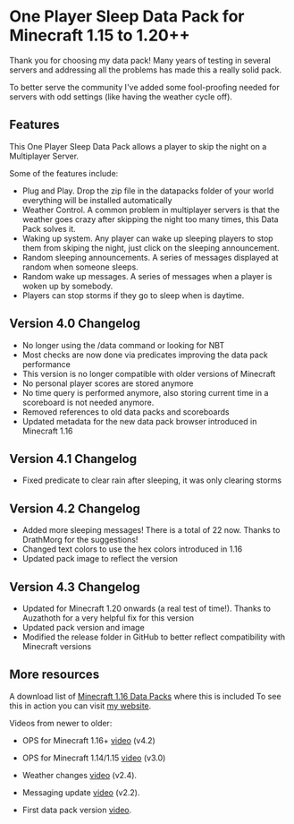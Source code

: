 # One Player Sleep Data Pack for Minecraft 1.15 to 1.20++

Thank you for choosing my data pack! Many years of testing in several servers and addressing all the problems has made this a really solid pack.

To better serve the community I've  added some fool-proofing needed for servers with odd settings (like having the weather cycle off).

## Features

This One Player Sleep Data Pack allows a player to skip the night on a Multiplayer Server.

Some of the features include:

- Plug and Play. Drop the zip file in the datapacks folder of your world everything will be installed automatically
- Weather Control. A common problem in multiplayer servers is that the weather goes crazy after skipping the night too many times, this Data Pack solves it.
- Waking up system. Any player can wake up sleeping players to stop them from skiping the night, just click on the sleeping announcement.
- Random sleeping announcements. A series of messages displayed at random when someone sleeps.
- Random wake up messages. A series of messages when a player is woken up by somebody.
- Players can stop storms if they go to sleep when is daytime.

## Version 4.0 Changelog

- No longer using the /data command or looking for NBT
- Most checks are now done via predicates improving the data pack performance
- This version is no longer compatible with older versions of Minecraft
- No personal player scores are stored anymore
- No time query is performed anymore, also storing current time in a scoreboard is not needed anymore.
- Removed references to old data packs and scoreboards
- Updated metadata for the new data pack browser introduced in Minecraft 1.16

## Version 4.1 Changelog

- Fixed predicate to clear rain after sleeping, it was only clearing storms

## Version 4.2 Changelog

- Added more sleeping messages! There is a total of 22 now. Thanks to DrathMorg for the suggestions!
- Changed text colors to use the hex colors introduced in 1.16
- Updated pack image to reflect the version

## Version 4.3 Changelog

- Updated for Minecraft 1.20 onwards (a real test of time!). Thanks to Auzathoth for a very helpful fix for this version
- Updated pack version and image
- Modified the release folder in GitHub to better reflect compatibility with Minecraft versions

## More resources

A download list of [Minecraft 1.16 Data Packs][dplist] where this is included
To see this in action you can visit [my website][mcweb].

Videos from newer to older:

- OPS for Minecraft 1.16+ [video][yt4.2] (v4.2)
- OPS for Minecraft 1.14/1.15 [video][yt3.0] (v3.0)
- Weather changes [video][yt2.4] (v2.4).
- Messaging update [video][yt2.2] (v2.2).
- First data pack version [video][yt2.1].

   [dplist]: <https://www.madcatgaming.com/data-packs-minecraft-1-16/>
   [mcweb]: <https://www.madcatgaming.com/one-player-sleep-data-pack/>
   [yt4.2]: <https://youtu.be/3yxHWIDNDuM>
   [yt3.0]: <https://youtu.be/84iws5sjINY>
   [yt2.4]: <https://youtu.be/dg8eUG3aYoo>
   [yt2.2]: <https://youtu.be/CbQggVOskSs>
   [yt2.1]: <https://youtu.be/b_RaFutGFMI>
